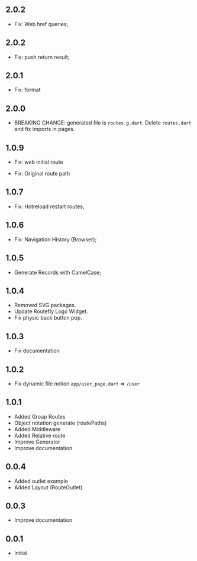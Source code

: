 ## 2.0.2

* Fix: Web href queries;

## 2.0.2

* Fix: push return result;

## 2.0.1

* Fix: format

## 2.0.0

* BREAKING CHANGE: generated file is `routes.g.dart`.
Delete `routes.dart` and fix imports in pages.

## 1.0.9

* Fix: web initial route


* Fix: Original route path

## 1.0.7

* Fix: Hotreload restart routes;

## 1.0.6

* Fix: Navigation History (Browser);

## 1.0.5

* Generate Records with CamelCase;

## 1.0.4

* Removed SVG packages.
* Update Routefly Logo Widget.
* Fix physic back button pop.

## 1.0.3

* Fix documentation

## 1.0.2

* Fix dynamic file notion
`app/user_page.dart` => `/user`

## 1.0.1

* Added Group Routes
* Object notation generate (routePaths)
* Added Middleware
* Added Relative route
* Improve Generator
* Improve documentation

## 0.0.4

* Added outlet example
* Added Layout (RouteOutlet)

## 0.0.3

* Improve documentation

## 0.0.1

* Initial.
